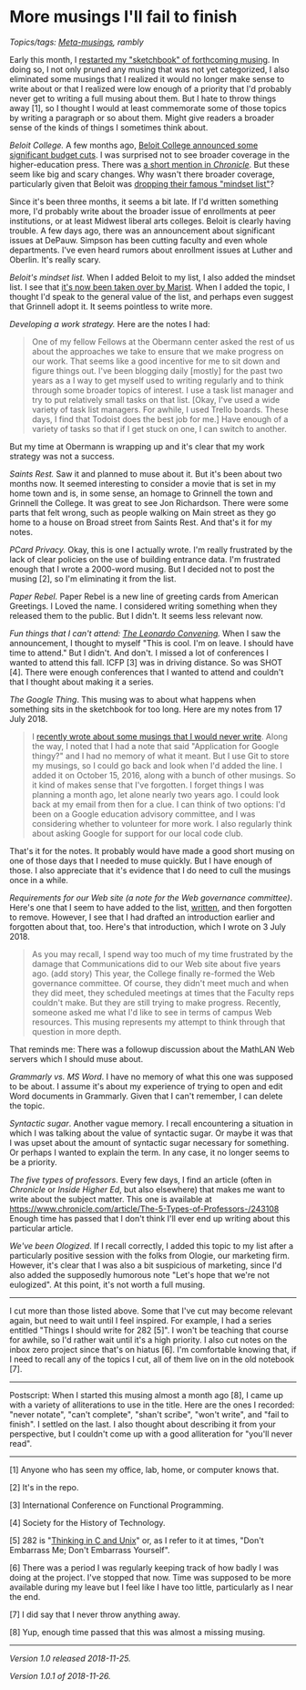 More musings I'll fail to finish
================================

*Topics/tags: [Meta-musings](index-meta), rambly*

Early this month, I [restarted my "sketchbook" of forthcoming
musing](new-sketchbook-2018-11-05).  In doing so, I not only pruned any
musing that was not yet categorized, I also eliminated some musings
that I realized it would no longer make sense to write about or that
I realized were low enough of a priority that I'd probably never get
to writing a full musing about them.  But I hate to throw things
away [1], so I thought I would at least commemorate some of those topics
by writing a paragraph or so about them.  Might give readers a broader
sense of the kinds of things I sometimes think about.

*Beloit College.*
A few months ago, [Beloit College announced some significant budget cuts](http://www.beloitdailynews.com/news/20180824/beloit_college_grappling_with_financial_issues).  I was surprised not to see broader coverage in the higher-education press.  There was [a short mention in _Chronicle_](https://www.chronicle.com/article/The-Daily-Briefing/238091).  But these seem like big and scary changes.  Why wasn't there broader coverage, particularly given that Beloit was [dropping
their famous "mindset list"](http://www.rrstar.com/news/20180826/georgette-braun-beloit-college-drops-mindset-list)?

Since it's been three months, it seems a bit late.  If I'd written
something more, I'd probably write about the broader issue of enrollments
at peer institutions, or at least Midwest liberal arts colleges.  Beloit
is clearly having trouble.  A few days ago, there was an announcement
about significant issues at DePauw.  Simpson has been cutting faculty
and even whole departments.  I've even heard rumors about enrollment
issues at Luther and Oberlin.  It's really scary.

*Beloit's mindset list.*
When I added Beloit to my list, I also added the
mindset list.  I see that [it's now been taken over by
Marist](http://themindsetlist.com/2018/10/its-the-marist-college-mindset-list-now/).
When I added the topic, I thought I'd speak to the general value of the
list, and perhaps even suggest that Grinnell adopt it.  It seems pointless
to write more.

*Developing a work strategy.*
Here are the notes I had:

> One of my fellow Fellows at the Obermann center asked the rest of us
about the approaches we take to ensure that we make progress on our
work.  That seems like a good incentive for me to sit down and figure
things out.  I've been blogging daily [mostly] for the past two years
as a I way to get myself used to writing regularly and to think through
some broader topics of interest.  I use a task list manager and try
to put relatively small tasks on that list.  [Okay, I've used a wide
variety of task list managers.  For awhile, I used Trello boards.  These
days, I find that Todoist does the best job for me.]  Have enough of a
variety of tasks so that if I get stuck on one, I can switch to another.

But my time at Obermann is wrapping up and it's clear that my work
strategy was not a success.

*Saints Rest.*
Saw it and planned to muse about it.  But it's been about two months now.
It seemed interesting to consider a movie that is set in my home town
and is, in some sense, an homage to Grinnell the town and Grinnell
the College.  It was great to see Jon Richardson.  There were some parts
that felt wrong, such as people walking on Main street as they go home
to a house on Broad street from Saints Rest.  And that's it for my notes.

*PCard Privacy.*
Okay, this is one I actually wrote.  I'm really frustrated by the lack
of clear policies on the use of building entrance data.  I'm frustrated
enough that I wrote a 2000-word musing.  But I decided not to post the
musing [2], so I'm eliminating it from the list.

*Paper Rebel.*
Paper Rebel is a new line of greeting cards from American Greetings.
I Loved the name. I considered writing something when they released them
to the public.  But I didn't.  It seems less relevant now.

*Fun things that I can't attend: [The Leonardo Convening](https://www.leonardo.info/convening).*
When I saw the announcement, I thought to myself "This is cool.  I'm on
leave. I  should have time to attend."  But I didn't.  And don't.
I missed a lot of conferences I wanted to attend this fall.  ICFP [3]
was in driving distance.  So was SHOT [4].  There were enough conferences
that I wanted to attend and couldn't that I thought about making it a
series.

*The Google Thing*.  This musing was to about what happens when something
sits in the sketchbook for too long.  Here are my notes from 17 July 2018.

> I [recently wrote about some musings that I would never
write](missing-musings-2018-07-08).  Along the way, I noted that I had
a note that said "Application for Google thingy?" and I had no memory of
what it meant.  But I use Git to store my musings, so I could go back and
look when I'd added the line.  I added it on October 15, 2016, along with
a bunch of other musings.  So it kind of makes sense that I've forgotten.
I forget things I was planning a month ago, let alone nearly two years
ago.  I could look back at my email from then for a clue.  I can think
of two options: I'd been on a Google education advisory committee, and
I was considering whether to volunteer for more work.  I also regularly
think about asking Google for support for our local code club.

That's it for the notes.  It probably would have made a good short musing
on one of those days that I needed to muse quickly.  But I have enough
of those.  I also appreciate that it's evidence that I do need to cull
the musings once in a while.

*Requirements for our Web site (a note for the Web governance committee)*.
Here's one that I seem to have added to the list,
[written](grinnell-web-governance-notes), and then forgotten to remove.
However, I see that I had drafted an introduction earlier and forgotten
about that, too.  Here's that introduction, which I wrote on 3 July 2018.

> As you may recall, I spend way too much of my time frustrated by the
damage that Communications did to our Web site about five years ago.
(add story) This year, the College finally re-formed the Web governance
committee.  Of course, they didn't meet much and when they did meet,
they scheduled meetings at times that the Faculty reps couldn't make.
But they are still trying to make progress.  Recently, someone asked
me what I'd like to see in terms of campus Web resources.  This musing
represents my attempt to think through that question in more depth.

That reminds me:  There was a followup discussion about the MathLAN Web
servers which I should muse about.

*Grammarly vs. MS Word*.
I have no memory of what this one was supposed to be about.  I assume
it's about my experience of trying to open and edit Word documents in
Grammarly.  Given that I can't remember, I can delete the topic.

*Syntactic sugar*.
Another vague memory.  I recall encountering a situation in which I
was talking about the value of syntactic sugar.  Or maybe it was that I
was upset about the amount of syntactic sugar necessary for something.
Or perhaps I wanted to explain the term.  In any case, it no longer
seems to be a priority.

*The five types of professors*.
Every few days, I find an article (often in _Chronicle_ or _Inside Higher Ed_,
but also elsewhere) that makes me want to write about the subject matter.
This one is available at
<https://www.chronicle.com/article/The-5-Types-of-Professors-/243108>
Enough time has passed that I don't think I'll ever end up writing about
this particular article.

*We've been Ologized*.
If I recall correctly, I added this topic to my list after a particularly
positive session with the folks from Ologie, our marketing firm.  However,
it's clear that I was also a bit suspicious of marketing, since I'd also
added the supposedly humorous note "Let's hope that we're not eulogized".
At this point, it's not worth a full musing.

---

I cut more than those listed above.  Some that I've cut may become
relevant again, but need to wait until I feel inspired.  For example,
I had a series entitled "Things I should write for 282 [5]".  I won't
be teaching that course for awhile, so I'd rather wait until it's a
high priority.  I also cut notes on the inbox zero project since that's
on hiatus [6].  I'm comfortable knowing that, if I need to recall any
of the topics I cut, all of them live on in the old notebook [7].

---

Postscript: When I started this musing almost a month ago [8], I came
up with a variety of alliterations to use in the title.  Here are the
ones I recorded:  "never notate", "can't complete", "shan't scribe",
"won't write", and "fail to finish".  I settled on the last.  I also
thought about describing it from your perspective, but I couldn't come
up with a good alliteration for "you'll never read".

---

[1] Anyone who has seen my office, lab, home, or computer knows that.

[2] It's in the repo.

[3] International Conference on Functional Programming.

[4] Society for the History of Technology.

[5] 282 is "[Thinking in C and Unix](index-cnix)" or, as I refer to it
at times, "Don't Embarrass Me; Don't Embarrass Yourself".

[6] There was a period I was regularly keeping track of how badly I
was doing at the project.  I've stopped that now.  Time was supposed
to be more available during my leave but I feel like I have too little,
particularly as I near the end.

[7] I did say that I never throw anything away.

[8] Yup, enough time passed that this was almost a missing musing.

---

*Version 1.0 released 2018-11-25.*

*Version 1.0.1 of 2018-11-26.*
